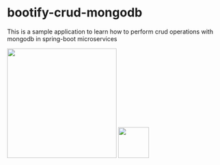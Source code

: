 # bootify-crud-mongodb
This is a sample application to learn how to perform crud operations with mongodb in spring-boot microservices

<img src="https://webassets.mongodb.com/_com_assets/cms/mongodb-logo-rgb-j6w271g1xn.jpg" width="256"> <img src="https://brew.sh/assets/img/homebrew-256x256.png" height="72">
